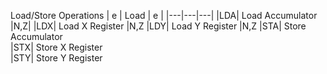 Load/Store Operations
| e  | Load  | e  |
|---|---|---|
|LDA|	Load Accumulator	|N,Z|
|LDX|	Load X Register	|N,Z
|LDY|	Load Y Register	|N,Z
|STA|	Store Accumulator	 
|STX|	Store X Register	 
|STY|	Store Y Register	 
